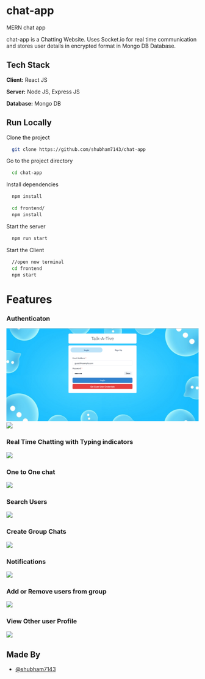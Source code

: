 # chat-app
MERN chat app 

chat-app is a Chatting Website.
Uses Socket.io for real time communication and stores user details in encrypted format in Mongo DB Database.
## Tech Stack

**Client:** React JS

**Server:** Node JS, Express JS

**Database:** Mongo DB


## Run Locally

Clone the project

```bash
  git clone https://github.com/shubham7143/chat-app
```

Go to the project directory

```bash
  cd chat-app
```

Install dependencies

```bash
  npm install
```

```bash
  cd frontend/
  npm install
```

Start the server

```bash
  npm run start
```
Start the Client

```bash
  //open now terminal
  cd frontend
  npm start
```

  
# Features

### Authenticaton
![](https://github.com/shubham7143/chat-app/blob/main/chat-app/screenshots/login.PNG)
![](https://github.com/shubham7143/chat-app/chat-app/blob/main/chat-app/screenshots/signup.PNG)
### Real Time Chatting with Typing indicators
![](https://github.com/shubham7143/chat-app/chat-app/blob/main/chat-app/screenshots/real-time.PNG)
### One to One chat
![](https://github.com/shubham7143/chat-app/chat-app/blob/main/chat-app/screenshots/mainscreen.PNG)
### Search Users
![](https://github.com/shubham7143/chat-app/chat-app/blob/main/chat-app/screenshots/search.PNG)
### Create Group Chats
![](https://github.com/shubham7143/chat-app/chat-app/blob/main/chat-app/screenshots/new%20grp.PNG)
### Notifications 
![](https://github.com/shubham7143/chat-app/chat-app/blob/main/chat-app/screenshots/group%20%2B%20notif.PNG)
### Add or Remove users from group
![](https://github.com/shubham7143/chat-app/chat-app/blob/main/chat-app/screenshots/add%20rem.PNG)
### View Other user Profile
![](https://github.com/shubham7143/chat-app/chat-app/blob/main/chat-app/screenshots/profile.PNG)
## Made By

- [@shubham7143](https://github.com/shubham7143)

  
